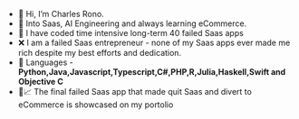 - 👋 Hi, I’m Charles Rono.
- 🌱 Into Saas, AI Engineering and always learning eCommerce.
- 🚀 I have coded time intensive long-term 40 failed Saas apps
- ❌ I am a failed Saas entrepreneur - none of my Saas apps ever made me rich despite my best efforts and dedication.
- 🎯 Languages - **Python,Java,Javascript,Typescript,C#,PHP,R,Julia,Haskell,Swift and Objective C**
- 🚀📈 The final failed Saas app that made quit Saas and divert to eCommerce is showcased on my portolio
